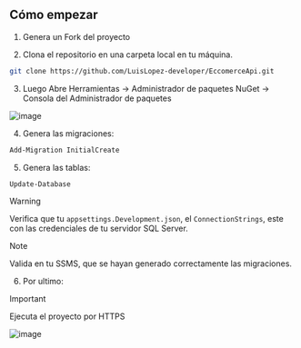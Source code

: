 ## Cómo empezar
1. Genera un Fork del proyecto

2. Clona el repositorio en una carpeta local en tu máquina.
```bash
git clone https://github.com/LuisLopez-developer/EccomerceApi.git
```
3. Luego Abre Herramientas -> Administrador de paquetes NuGet -> Consola del Administrador de paquetes

![image](https://github.com/LuisLopez-developer/EccomerceApi/assets/156825396/cc0fd1a8-b982-485a-8647-f2efcf82e0c3)

4. Genera las migraciones:
```bash
Add-Migration InitialCreate
```

5. Genera las tablas:
```bash
Update-Database
```   
> [!WARNING]
> Verifica que tu `appsettings.Development.json`, el  `ConnectionStrings`,
>  este con las credenciales de tu servidor SQL Server.

> [!NOTE]
> Valida en tu SSMS, que se hayan generado correctamente las migraciones.

6. Por ultimo:
   
> [!important]
> Ejecuta el proyecto por HTTPS
> 
> ![image](https://github.com/LuisLopez-developer/EccomerceApi/assets/156825396/e67c0399-dc85-4ae0-8e2f-8d097fa115c7)
